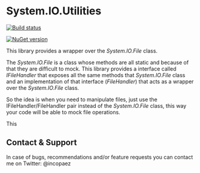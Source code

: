System.IO.Utilities
===================

[![Build status](https://ci.appveyor.com/api/projects/status/r8hur4kbfalqfudg?svg=true)](https://ci.appveyor.com/project/nicopaez/system-io-utilities)

[![NuGet version](https://badge.fury.io/nu/system.io.utilities.svg)](https://badge.fury.io/nu/system.io.utilities)


This library provides a wrapper over the _System.IO.File_ class. 

The _System.IO.File_ is a class whose methods are all static and because of that they are difficult to mock. This library provides a interface called _IFileHandler_ that exposes all the same methods that _System.IO.File_ class and an implementation of that interface (_FileHandler_) that acts as a wrapper over the _System.IO.File_ class.

So the idea is when you need to manipulate files, just use the IFileHandler/FileHandler pair instead of the _System.IO.File_  class, this way your code will be able to mock file operations.

This

Contact & Support
-----------------

In case of bugs, recommendations and/or feature requests you can contact me on Twitter: @incopaez



 
